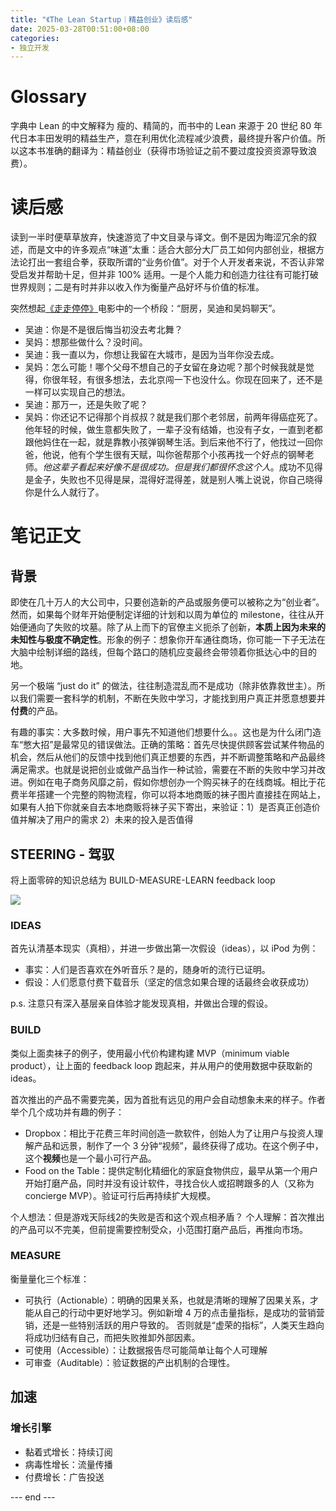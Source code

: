 ```yaml
---
title: "《The Lean Startup｜精益创业》读后感"
date: 2025-03-28T00:51:00+08:00
categories:
- 独立开发
---
```


# Glossary
字典中 Lean 的中文解释为 瘦的、精简的，而书中的 Lean 来源于 20 世纪 80 年代日本丰田发明的精益生产，意在利用优化流程减少浪费，最终提升客户价值。所以这本书准确的翻译为：精益创业（获得市场验证之前不要过度投资资源导致浪费）。

# 读后感
读到一半时便草草放弃，快速游览了中文目录与译文。倒不是因为晦涩冗余的叙述，而是文中的许多观点“味道”太重：适合大部分大厂员工如何内部创业，根据方法论打出一套组合拳，获取所谓的“业务价值”。对于个人开发者来说，不否认非常受启发并帮助十足，但并非 100% 适用。一是个人能力和创造力往往有可能打破世界规则；二是有时并非以收入作为衡量产品好坏与价值的标准。

突然想起[《走走停停》](https://movie.douban.com/subject/35956190/)电影中的一个桥段：“厨房，吴迪和吴妈聊天”。

- 吴迪：你是不是很后悔当初没去考北舞？
- 吴妈：想那些做什么？没时间。
- 吴迪：我一直以为，你想让我留在大城市，是因为当年你没去成。
- 吴妈：怎么可能！哪个父母不想自己的子女留在身边呢？那个时候我就是觉得，你很年轻，有很多想法，去北京闯一下也没什么。你现在回来了，还不是一样可以实现自己的想法。
- 吴迪：那万一，还是失败了呢？
- 吴妈：你还记不记得那个肖叔叔？就是我们那个老邻居，前两年得癌症死了。他年轻的时候，做生意都失败了，一辈子没有结婚，也没有子女，一直到老都跟他妈住在一起，就是靠教小孩弹钢琴生活。到后来他不行了，他找过一回你爸，他说，他有个学生很有天赋，叫你爸帮那个小孩再找一个好点的钢琴老师。*他这辈子看起来好像不是很成功。但是我们都很怀念这个人*。成功不见得是金子，失败也不见得是屎，混得好混得差，就是别人嘴上说说，你自己晓得你是什么人就行了。

# 笔记正文
## 背景
即使在几十万人的大公司中，只要创造新的产品或服务便可以被称之为“创业者”。然而，如果每个财年开始便制定详细的计划和以周为单位的 milestone，往往从开始便通向了失败的坟墓。除了从上而下的官僚主义扼杀了创新，**本质上因为未来的未知性与极度不确定性**。形象的例子：想象你开车通往商场，你可能一下子无法在大脑中绘制详细的路线，但每个路口的随机应变最终会带领着你抵达心中的目的地。

另一个极端 “just do it” 的做法，往往制造混乱而不是成功（除非依靠救世主）。所以我们需要一套科学的机制，不断在失败中学习，才能找到用户真正并愿意想要并**付费**的产品。

有趣的事实：大多数时候，用户事先不知道他们想要什么。。这也是为什么闭门造车“憋大招”是最常见的错误做法。正确的策略：首先尽快提供顾客尝试某件物品的机会，然后从他们的反馈中找到他们真正想要的东西，并不断调整策略和产品最终满足需求。也就是说把创业或做产品当作一种试验，需要在不断的失败中学习并改进。例如在电子商务风靡之前，假如你想创办一个购买袜子的在线商城。相比于花费半年搭建一个完整的购物流程，你可以将本地商贩的袜子图片直接挂在网站上，如果有人拍下你就亲自去本地商贩将袜子买下寄出，来验证：1）是否真正创造价值并解决了用户的需求 2）未来的投入是否值得

## STEERING - 驾驭
将上面零碎的知识总结为 BUILD-MEASURE-LEARN feedback loop 

![](/images/blog/global/17428273972329.jpg)

### IDEAS
首先认清基本现实（真相），并进一步做出第一次假设（ideas），以 iPod 为例：
- 事实：人们是否喜欢在外听音乐？是的，随身听的流行已证明。
- 假设：人们愿意付费下载音乐（坚定的信念如果合理的话最终会收获成功）

p.s. 注意只有深入基层亲自体验才能发现真相，并做出合理的假设。

### BUILD
类似上面卖袜子的例子，使用最小代价构建构建 MVP（minimum viable product），让上面的 feedback loop 跑起来，并从用户的使用数据中获取新的 ideas。

首次推出的产品不需要完美，因为首批有远见的用户会自动想象未来的样子。作者举个几个成功并有趣的例子：
- Dropbox：相比于花费三年时间创造一款软件，创始人为了让用户与投资人理解产品和远景，制作了一个 3 分钟“视频”，最终获得了成功。在这个例子中，这个**视频**也是一个最小可行产品。
- Food on the Table：提供定制化精细化的家庭食物供应，最早从第一个用户开始打磨产品，同时并没有设计软件，寻找合伙人或招聘跟多的人（又称为 concierge MVP）。验证可行后再持续扩大规模。

个人想法：但是游戏天际线2的失败是否和这个观点相矛盾？
个人理解：首次推出的产品可以不完美，但前提需要控制受众，小范围打磨产品后，再推向市场。

### MEASURE
衡量量化三个标准：
- 可执行（Actionable）：明确的因果关系，也就是清晰的理解了因果关系，才能从自己的行动中更好地学习。例如新增 4 万的点击量指标，是成功的营销营销，还是一些特别活跃的用户导致的。 否则就是“虚荣的指标”，人类天生趋向将成功归结有自己，而把失败推卸外部因素。
- 可使用（Accessible）：让数据报告尽可能简单让每个人可理解
- 可审查（Auditable）：验证数据的产出机制的合理性。

## 加速

### 增长引擎
- 黏着式增长：持续订阅
- 病毒性增长：流量传播
- 付费增长：广告投送

--- end ---